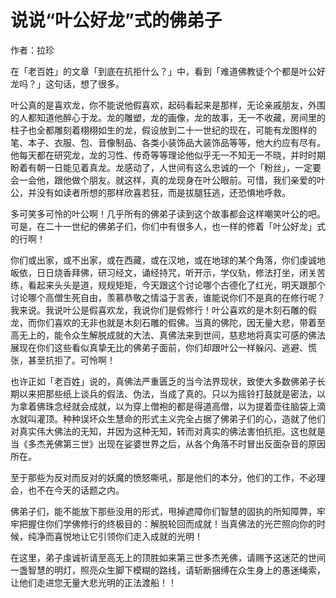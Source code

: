 # 说说“叶公好龙”式的佛弟子

作者：拉珍

在「老百姓」的文章「到底在抗拒什么？」中，看到「难道佛教徒个个都是叶公好龙吗？」这句话，想了很多。

叶公真的是喜欢龙，你不能说他假喜欢，起码看起来是那样，无论亲戚朋友，外围的人都知道他醉心于龙。龙的雕塑，龙的画像，龙的故事，无一不收藏，房间里的柱子也全都雕刻着栩栩如生的龙，假设放到二十一世纪的现在，可能有龙图样的笔、本子、衣服、包、音像制品、各类小装饰品大装饰品等等，他大约应有尽有。他每天都在研究龙，龙的习性、传奇等等理论他似乎无一不知无一不晓，并时时期盼着有朝一日能见着真龙。龙感动了，人世间有这么忠诚的一个「粉丝」，一定要会一会他，跟他做个朋友。就这样，真的龙现身在叶公眼前。可惜，我们亲爱的叶公，并没有如读者所想的那样欣喜若狂，而是拔腿狂逃，还恐惧地呼救。

多可笑多可怜的叶公啊！几乎所有的佛弟子读到这个故事都会这样嘲笑叶公的吧。可是，在二十一世纪的佛弟子们，你们中有很多人，也一样的修着「叶公好龙」式的行啊！

你们或出家，或不出家，或在西藏，或在汉地，或在地球的某个角落，你们虔诚地皈依，日日烧香拜佛，研习经文，诵经持咒，听开示，学仪轨，修法打坐，闭关苦练，看起来头头是道，规规矩矩，今天跟这个讨论哪个古德化了红光，明天跟那个讨论哪个高僧生死自由，羡慕恭敬之情溢于言表，谁能说你们不是真的在修行呢？我来说。我说叶公是假喜欢龙，我说你们是假修行！叶公喜欢的是木刻石雕的假龙，而你们喜欢的无非也就是木刻石雕的假佛。当真的佛陀，因无量大悲，带着至高无上的，能令众生解脱成就的大法、真佛法来到世间，慈悲地将真实可感的佛法展现在你们这些看似真挚无比的佛弟子面前，你们却跟叶公一样躲闪、逃避、慌张，甚至抗拒了。可怜啊！

也许正如「老百姓」说的，真佛法严重匮乏的当今法界现状，致使大多数佛弟子长期以来把那些纸上谈兵的假法、伪法，当成了真的。只以为摇铃打鼓就是密法，以为拿着佛珠念经就会成就，以为穿上僧袍的都是得道高僧，以为提着壶往脑袋上滴水就叫灌顶。种种误坏众生慧命的形式主义完全占据了佛弟子们的心，造就了他们对真实伟大佛法的无知，并因为这种无知，转而对真实的佛法害怕抗拒。这也就是当《多杰羌佛第三世》出现在娑婆世界之后，从各个角落不时冒出反面杂音的原因所在。

至于那些为反对而反对的妖魔的愤怒嘶吼，那是他们的本分，他们的工作，不必理会，也不在今天的话题之内。

佛弟子们，能不能放下那些没用的形式，甩掉遮障你们智慧的固执的所知障弊，牢牢把握住你们学佛修行的终极目的：解脱轮回而成就！当真佛法的光芒照向你的时候，纯净而喜悦地让它引领你们走入成就的光明！

在这里，弟子虔诚祈请至高无上的顶胜如来第三世多杰羌佛，请赐予这迷茫的世间一盏智慧的明灯，照亮众生脚下模糊的路线，请斩断捆缚在众生身上的愚迷绳索，让他们走进您无量大悲光明的正法渡船！！
